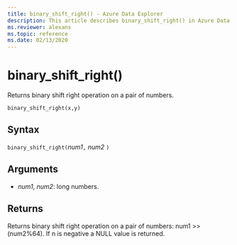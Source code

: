```yaml
---
title: binary_shift_right() - Azure Data Explorer
description: This article describes binary_shift_right() in Azure Data Explorer.
ms.reviewer: alexans
ms.topic: reference
ms.date: 02/13/2020
---
```

# binary_shift_right()

Returns binary shift right operation on a pair of numbers.

```kusto
binary_shift_right(x,y)	
```

## Syntax

`binary_shift_right(`*num1*`,` *num2* `)`

## Arguments

* *num1*, *num2*: long numbers.

## Returns

Returns binary shift right operation on a pair of numbers: num1 >> (num2%64).
If n is negative a NULL value is returned.